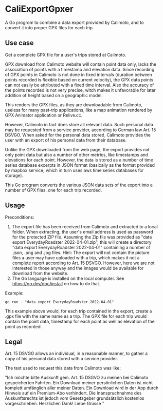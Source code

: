 # CaliExportGpxer
A Go progrom to combine a data export provided by Calimoto, and to convert it into proper GPX files for each trip.

## Use case
Get a complete GPX file for a user's trips stored at Calimoto.

GPX download from Calimoto website will contain point data only, lacks the association of points with a timestamp and elevation data. Since recording of GPX points in Calimoto is not done in fixed intervals (duration between points recorded is flexible based on current velocity), the GPX data points can not easily be attributed with a fixed time interval. Also the accuracy of the points recorded is not very precise, witch makes it unfavorable for later addition of height based on a geographic model.

This renders the GPX files, as they are downloadable from Calimoto, useless for many past-trip applications, like a map animation rendered by GPX Animator application or Relive.cc.

However, Calimoto in fact does store all relevant data. Such personal data may be requested from a service provider, according to German law Art. 15 DSVGO. When asked for the personal data stored, Calimoto provides the user with an export of his personal data from their database. 

Unlike the GPX downloaded from the web page, the export provides not only point data but also a number of other metrics, like timestamps and elevations for each point. However, the data is stored as a number of time series database excerpts in JSON format (basically as the format provided by mapbox service, which in turn uses aws time series databases for storage).

This Go program converts the various JSON data sets of the export into a number of GPX files, one for each trip recorded.

## Usage

Preconditions:

1. The export file has been received from Calimoto and extracted to a local folder. When extracting, the user's email address is used as password for the protected ZIP file. Assuming the Zip file was provided as "data export EverydayRoadster 2022-04-01.zip", this will create a directory "data export EverydayRoadster 2022-04-01" containing a number of .json, .png and .jpg files. 
Hint: The export will not contain the picture files a user may have uploaded with a trip, which makes it not a complete report according to Art. 15 DSVGO. However, here we are not interested in those anyway and the images would be available for download from the website. 
2. The Go language is installed on the local computer. See https://go.dev/doc/install on how to do that.

Example:
```
go run . "data export EverydayRoadster 2022-04-01"
```
This example above would, for each trip contained in the export, create a .gpx file with the same name as a trip. The GPX file for each trip would contain the point data, timestamp for each point as well as elevation of the point as recorded.

## Legal
Art. 15 DSVGO allows an individual, in a reasonable manner, to gather a copy of his personal data stored with a service provider.

The text used to request this data from Calimoto was like:

"Ich möchte bitte Auskunft gem. Art. 15 DSGVO zu meinen bei Calimoto gespeicherten Fahrten. 
Ein Download meiner persönlichen Daten ist nicht komplett umfänglich aller meiner Daten.
Ein Download wird in der App durch Hinweis auf ein Premium-Abo verhindert. 
Die Inanspruchnahme des Auskunftsrechts ist jedoch vom Gesetzgeber grundsätzlich kostenlos vorgeschrieben. 
Herzlichen Dank!
Liebe Grüsse
<User> "